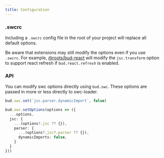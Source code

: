 ```yaml
---
title: Configuration
---
```


### .swcrc

Including a `.swcrc` config file in the root of your project will replace all default options.

Be aware that extensions may still modify the options even if you use `.swcrc`. For example, [@roots/bud-react](https://bud.js.org/extensions/bud-react) will modify the `jsc.transform` option to support react refresh if `bud.react.refresh` is enabled.

### API

You can modify swc options directly using `bud.swc`. These options are passed in more or less directly to swc-loader.

```ts
bud.swc.set(`jsc.parser.dynamicImport`, false)
```

```ts
bud.swc.setOptions(options => ({
  ...options,
  jsc: {
    ...(options?.jsc ?? {}),
    parser: {
      ...(options?.jsc?.parser ?? {}),
      dynamicImports: false,
    }
  }
}))
```
